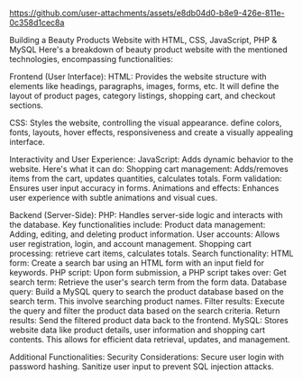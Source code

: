 

https://github.com/user-attachments/assets/e8db04d0-b8e9-426e-811e-0c358d1cec8a

Building a Beauty Products Website with HTML, CSS, JavaScript, PHP & MySQL
Here's a breakdown of beauty product website with the mentioned technologies, encompassing functionalities:

Frontend (User Interface):
HTML: Provides the website structure with elements like headings, paragraphs, images, forms, etc. It will define the layout of product pages, category listings, shopping cart, and checkout sections.

CSS: Styles the website, controlling the visual appearance. define colors, fonts, layouts, hover effects, responsiveness and create a visually appealing interface.

Interactivity and User Experience:
JavaScript: Adds dynamic behavior to the website. Here's what it can do:
Shopping cart management: Adds/removes items from the cart, updates quantities, calculates totals.
Form validation: Ensures user input accuracy in forms.
Animations and effects: Enhances user experience with subtle animations and visual cues.

Backend (Server-Side):
PHP: Handles server-side logic and interacts with the database. Key functionalities include:
Product data management: Adding, editing, and deleting product information.
User accounts: Allows user registration, login, and account management.
Shopping cart processing: retrieve cart items, calculates totals.
Search functionality:
HTML form: Create a search bar using an HTML form with an input field for keywords.
PHP script: Upon form submission, a PHP script takes over:
Get search term: Retrieve the user's search term from the form data.
Database query: Build a MySQL query to search the product database based on the search term. This involve searching product names.
Filter results: Execute the query and filter the product data based on the search criteria.
Return results: Send the filtered product data back to the frontend.
MySQL: Stores website data like product details, user information and shopping cart contents. This allows for efficient data retrieval, updates, and management.

Additional Functionalities:
Security Considerations:
Secure user login with password hashing.
Sanitize user input to prevent SQL injection attacks.


